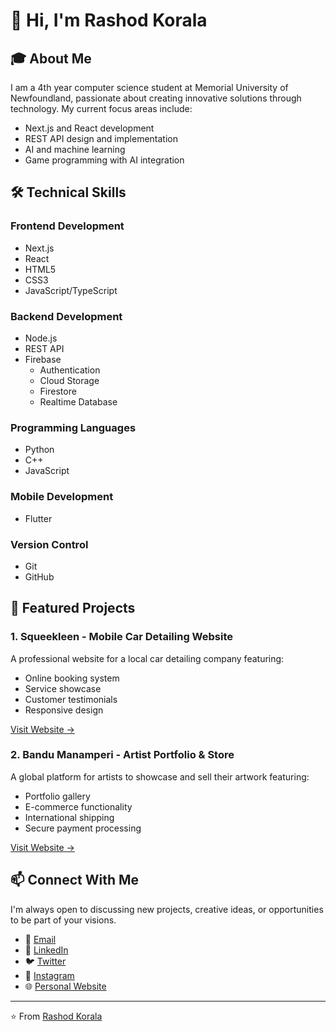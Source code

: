 # 👋 Hi, I'm Rashod Korala

## 🎓 About Me

I am a 4th year computer science student at Memorial University of Newfoundland, passionate about creating innovative solutions through technology. My current focus areas include:

- Next.js and React development
- REST API design and implementation
- AI and machine learning
- Game programming with AI integration

## 🛠️ Technical Skills

### Frontend Development
- Next.js
- React
- HTML5
- CSS3
- JavaScript/TypeScript

### Backend Development
- Node.js
- REST API
- Firebase
  - Authentication
  - Cloud Storage
  - Firestore
  - Realtime Database

### Programming Languages
- Python
- C++
- JavaScript

### Mobile Development
- Flutter

### Version Control
- Git
- GitHub

## 🚀 Featured Projects

### 1. Squeekleen - Mobile Car Detailing Website
A professional website for a local car detailing company featuring:
- Online booking system
- Service showcase
- Customer testimonials
- Responsive design

[Visit Website →](https://dev.squeekleen.com)

### 2. Bandu Manamperi - Artist Portfolio & Store
A global platform for artists to showcase and sell their artwork featuring:
- Portfolio gallery
- E-commerce functionality
- International shipping
- Secure payment processing

[Visit Website →](https://dev.bandumanamperi.com)

## 📫 Connect With Me

I'm always open to discussing new projects, creative ideas, or opportunities to be part of your visions.

- 📧 [Email](mailto:rashodkorala2002@gmail.com)
- 💼 [LinkedIn](www.linkedin.com/in/rashodk)
- 🐦 [Twitter](https://twitter.com/rashodkorala)
- 📸 [Instagram](https://www.instagram.com/rashodk_/)
- 🌐 [Personal Website](www.rashodkorala.com)

---
⭐️ From [Rashod Korala](https://github.com/rashodkorala)

<!---
rashodkorala/rashodkorala is a ✨ special ✨ repository because its `